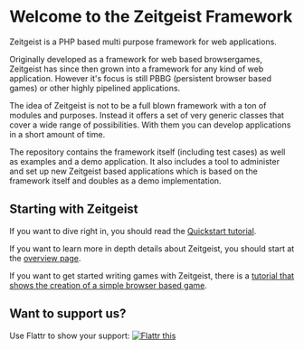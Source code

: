 # Welcome to the Zeitgeist Framework #

Zeitgeist is a PHP based multi purpose framework for web applications.

Originally developed as a framework for web based browsergames, Zeitgeist has since then grown into a framework for any kind of web application. However it's focus is still PBBG (persistent browser based games) or other highly pipelined applications.

The idea of Zeitgeist is not to be a full blown framework with a ton of modules and purposes. Instead it offers a set of very generic classes that cover a wide range of possibilities. With them you can develop applications in a short amount of time.

The repository contains the framework itself (including test cases) as well as examples and a demo application. It also includes a tool to administer and set up new Zeitgeist based applications which is based on the framework itself and doubles as a demo implementation.

## Starting with Zeitgeist ##

If you want to dive right in, you should read the [Quickstart tutorial](ZeitgeistGettingStarted.md).

If you want to learn more in depth details about Zeitgeist, you should start at the [overview page](ZeitgeistOverview.md).

If you want to get started writing games with Zeitgeist, there is a [tutorial that shows the creation of a simple browser based game](TicTacTutorialOverview.md).

## Want to support us? ##

Use Flattr to show your support: <a href='http://flattr.com/thing/15740/Zeitgeist-Framework'>
<img src='http://api.flattr.com/button/flattr-badge-large.png' border='0' title='Flattr this' /></a>